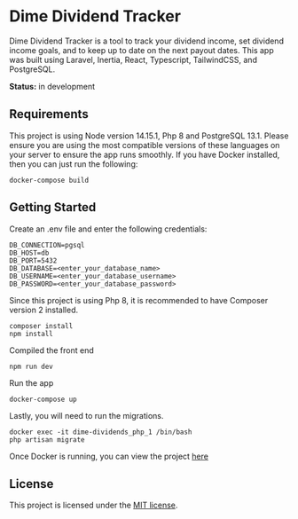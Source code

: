 # Dime Dividend Tracker

Dime Dividend Tracker is a tool to track your dividend income, set dividend income goals, and to keep up to date on the next payout dates. This app was built using Laravel, Inertia, React, Typescript, TailwindCSS, and PostgreSQL.

**Status:** in development

## Requirements

This project is using Node version 14.15.1, Php 8 and PostgreSQL 13.1. Please ensure you are using the most compatible versions of these languages on your server to ensure the app runs smoothly. If you have Docker installed, then you can just run the following:

```
docker-compose build
```

## Getting Started

Create an .env file and enter the following credentials:

```
DB_CONNECTION=pgsql
DB_HOST=db
DB_PORT=5432
DB_DATABASE=<enter_your_database_name>
DB_USERNAME=<enter_your_database_username>
DB_PASSWORD=<enter_your_database_password>
```

Since this project is using Php 8, it is recommended to have Composer version 2 installed. 

```
composer install
npm install
```

Compiled the front end

```
npm run dev
```

Run the app

```
docker-compose up
```

Lastly, you will need to run the migrations.

```
docker exec -it dime-dividends_php_1 /bin/bash
php artisan migrate
```
Once Docker is running, you can view the project [here](http://localhost:8080)

## License

This project is licensed under the [MIT license](https://opensource.org/licenses/MIT).
